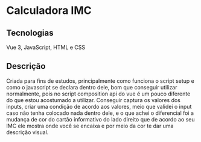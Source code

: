 # Calculadora IMC
## Tecnologias
Vue 3, JavaScript, HTML e CSS
## Descrição
Criada para fins de estudos, principalmente como funciona o script setup e como o javascript se declara dentro dele, bom que conseguir utilizar normalmente, pois no script composition api do vue é um pouco diferente do que estou acostumado a utilizar.
Conseguir captura os valores dos inputs, criar uma condição de acordo aos valores, meio que validei o input caso não tenha colocado nada dentro dele, e o que achei o diferencial foi a mudança de cor do cartão informativo do lado direito que de acordo ao seu IMC ele mostra onde você se encaixa e por meio da cor te dar uma descrição visual.

